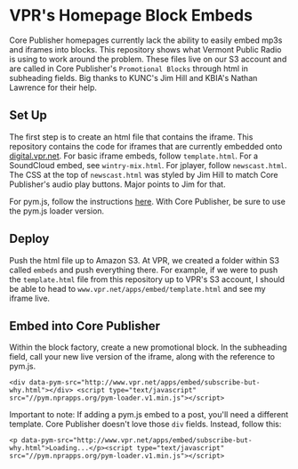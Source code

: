 # VPR's Homepage Block Embeds

Core Publisher homepages currently lack the ability to easily embed mp3s and iframes into blocks. This repository shows what Vermont Public Radio is using to work around the problem. These files live on our S3 account and are called in Core Publisher's `Promotional Blocks` through html in subheading fields. Big thanks to KUNC's Jim Hill and KBIA's Nathan Lawrence for their help.


## Set Up

The first step is to create an html file that contains the iframe. This repository contains the code for iframes that are currently embedded onto [digital.vpr.net](http://digital.vpr.net). For basic iframe embeds, follow `template.html`. For a SoundCloud embed, see `wintry-mix.html`. For jplayer, follow `newscast.html`. The CSS at the top of `newscast.html` was styled by Jim Hill to match Core Publisher's audio play buttons. Major points to Jim for that.

For pym.js, follow the instructions [here](http://blog.apps.npr.org/pym.js/). With Core Publisher, be sure to use the pym.js loader version.


## Deploy

Push the html file up to Amazon S3. At VPR, we created a folder within S3 called `embeds` and push everything there. For example, if we were to push the `template.html` file from this repository up to VPR's S3 account, I should be able to head to `www.vpr.net/apps/embed/template.html` and see my iframe live.


## Embed into Core Publisher

Within the block factory, create a new promotional block. In the subheading field, call your new live version of the iframe, along with the reference to pym.js.

`<div data-pym-src="http://www.vpr.net/apps/embed/subscribe-but-why.html"></div> <script type="text/javascript" src="//pym.nprapps.org/pym-loader.v1.min.js"></script>`

Important to note: If adding a pym.js embed to a post, you'll need a different template. Core Publisher doesn't love those `div` fields. Instead, follow this:

`<p data-pym-src="http://www.vpr.net/apps/embed/subscribe-but-why.html">Loading...</p><script type="text/javascript" src="//pym.nprapps.org/pym-loader.v1.min.js"></script>`
